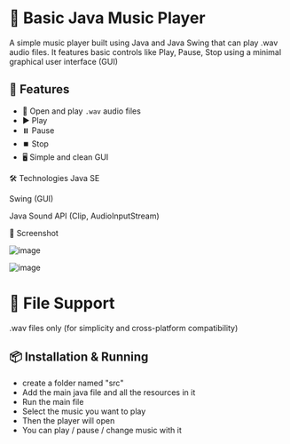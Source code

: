 # 🎵 Basic Java Music Player
A simple music player built using Java and Java Swing that can play .wav audio files. It features basic controls like Play, Pause, Stop using a minimal graphical user interface (GUI)

## 🚀 Features

- 📂 Open and play `.wav` audio files
- ▶️ Play
- ⏸️ Pause
- ⏹️ Stop
- 🖥️ Simple and clean GUI

🛠️ Technologies
Java SE

Swing (GUI)

Java Sound API (Clip, AudioInputStream)

📸 Screenshot

![image](https://github.com/user-attachments/assets/0e571427-0410-4a9b-86b4-65c163ce96d0)

![image](https://github.com/user-attachments/assets/ce078728-7132-4aa2-9150-227927fb0dd4)

# 📁 File Support

.wav files only (for simplicity and cross-platform compatibility)

## 📦 Installation & Running

- create a folder named "src"
- Add the main java file and all the resources in it
- Run the main file
- Select the music you want to play
- Then the player will open
- You can play / pause / change music with it



